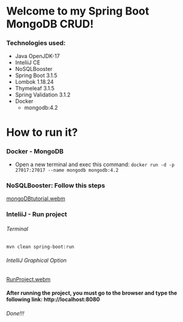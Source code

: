 # Welcome to my Spring Boot MongoDB CRUD!
### Technologies used: 
* Java OpenJDK-17
* InteliiJ CE
* NoSQLBooster
* Spring Boot 3.1.5
* Lombok 1.18.24
* Thymeleaf 3.1.5
* Spring Validation 3.1.2
* Docker
  * mongodb:4.2 

# How to run it?
### Docker - MongoDB
* Open a new terminal and exec this command: ``` docker run -d -p 27017:27017 --name mongodb mongodb:4.2 ```

### NoSQLBooster: Follow this steps
[mongoDBtutorial.webm](https://github.com/AlexLopezz/BootcampAWSoftware/assets/90531107/0a281f56-30c0-46f2-b731-bcd496e3de61)

### InteliiJ - Run project
###### Terminal 
``` mvn clean spring-boot:run ```
###### IntelliJ Graphical Option
[RunProject.webm](https://github.com/AlexLopezz/BootcampAWSoftware/assets/90531107/06de6184-b062-4e79-944b-04048152526c)

#### After running the project, you must go to the browser and type the following link: http://localhost:8080
###### Done!!!
